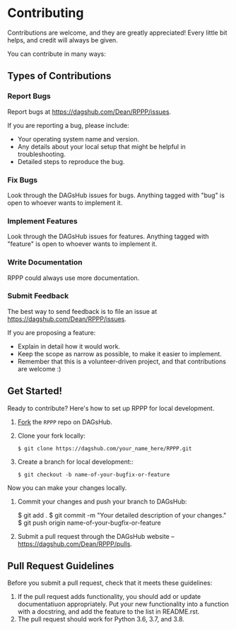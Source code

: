 
# Contributing

Contributions are welcome, and they are greatly appreciated! Every
little bit helps, and credit will always be given. 

You can contribute in many ways:

## Types of Contributions


### Report Bugs

Report bugs at https://dagshub.com/Dean/RPPP/issues.

If you are reporting a bug, please include:

* Your operating system name and version.
* Any details about your local setup that might be helpful in troubleshooting.
* Detailed steps to reproduce the bug.

### Fix Bugs

Look through the DAGsHub issues for bugs. Anything tagged with "bug"
is open to whoever wants to implement it.

### Implement Features

Look through the DAGsHub issues for features. Anything tagged with "feature"
is open to whoever wants to implement it.

### Write Documentation

RPPP could always use more documentation.

### Submit Feedback

The best way to send feedback is to file an issue at https://dagshub.com/Dean/RPPP/issues.

If you are proposing a feature:

* Explain in detail how it would work.
* Keep the scope as narrow as possible, to make it easier to implement.
* Remember that this is a volunteer-driven project, and that contributions
  are welcome :)

## Get Started!

Ready to contribute? Here's how to set up RPPP for
local development.

1. [Fork](https://dagshub.com/repo/fork/559) the `RPPP` repo on DAGsHub.
1. Clone your fork locally:

    `$ git clone https://dagshub.com/your_name_here/RPPP.git`

1. Create a branch for local development::

    `$ git checkout -b name-of-your-bugfix-or-feature`

Now you can make your changes locally.

1. Commit your changes and push your branch to DAGsHub:

    $ git add .
    $ git commit -m "Your detailed description of your changes."
    $ git push origin name-of-your-bugfix-or-feature

1. Submit a pull request through the DAGsHub website – https://dagshub.com/Dean/RPPP/pulls.
## Pull Request Guidelines

Before you submit a pull request, check that it meets these guidelines:

1. If the pull request adds functionality, you should add or update documentatiuon appropriately. Put
   your new functionality into a function with a docstring, and add the
   feature to the list in README.rst.
1. The pull request should work for Python 3.6, 3.7, and 3.8.